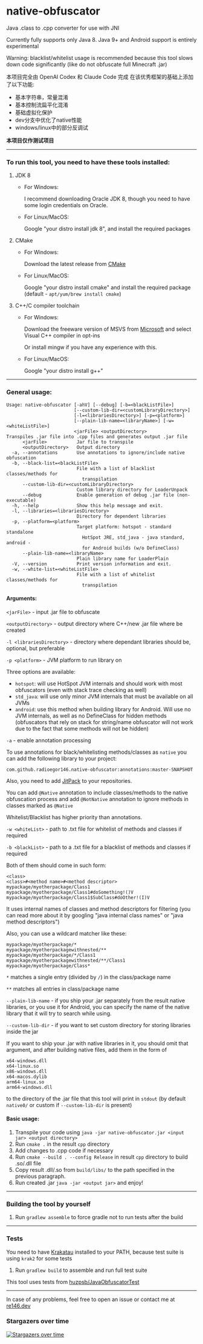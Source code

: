 # native-obfuscator
Java .class to .cpp converter for use with JNI

Currently fully supports only Java 8. Java 9+ and Android support is entirely experimental

Warning: blacklist/whitelist usage is recommended because this tool slows down code significantly (like do not obfuscate full Minecraft .jar)

本项目完全由 OpenAI Codex 和 Claude Code 完成
在该优秀框架的基础上添加了以下功能:
 - 基本字符串，常量混淆
 - 基本控制流扁平化混淆
 - 基础虚拟化保护
 - dev分支中优化了native性能
 - windows/linux中的部分反调试

**本项目仅作测试项目**

---

### To run this tool, you need to have these tools installed:
1. JDK 8

    - For Windows:
        
        I recommend downloading Oracle JDK 8, though you need to have some login credentials on Oracle.
    - For Linux/MacOS:
    
        Google "your distro install jdk 8", and install the required packages
2. CMake
   
    - For Windows:
     
        Download the latest release from [CMake](https://cmake.org/download/)
    
    - For Linux/MacOS:
    
        Google "your distro install cmake" and install the required package (default - `apt/yum/brew install cmake`)
3. C++/C compiler toolchain

    - For Windows:
    
        Download the freeware version of MSVS from [Microsoft](https://visualstudio.microsoft.com/ru/)
        and select Visual C++ compiler in opt-ins
      
        Or install mingw if you have any experience with this.
     
    - For Linux/MacOS:
        
        Google "your distro install g++"
      
---

### General usage:
```
Usage: native-obfuscator [-ahV] [--debug] [-b=<blackListFile>]
                         [--custom-lib-dir=<customLibraryDirectory>]
                         [-l=<librariesDirectory>] [-p=<platform>]
                         [--plain-lib-name=<libraryName>] [-w=<whiteListFile>]
                         <jarFile> <outputDirectory>
Transpiles .jar file into .cpp files and generates output .jar file
      <jarFile>           Jar file to transpile
      <outputDirectory>   Output directory
  -a, --annotations       Use annotations to ignore/include native obfuscation
  -b, --black-list=<blackListFile>
                          File with a list of blacklist classes/methods for
                            transpilation
      --custom-lib-dir=<customLibraryDirectory>
                          Custom library directory for LoaderUnpack
      --debug             Enable generation of debug .jar file (non-executable)
  -h, --help              Show this help message and exit.
  -l, --libraries=<librariesDirectory>
                          Directory for dependent libraries
  -p, --platform=<platform>
                          Target platform: hotspot - standard standalone
                            HotSpot JRE, std_java - java standard, android -
                            for Android builds (w/o DefineClass)
      --plain-lib-name=<libraryName>
                          Plain library name for LoaderPlain
  -V, --version           Print version information and exit.
  -w, --white-list=<whiteListFile>
                          File with a list of whitelist classes/methods for
                            transpilation
```

#### Arguments:
`<jarFile>` - input .jar file to obfuscate

`<outputDirectory>` - output directory where C++/new .jar file where be created

`-l <librariesDirectory>` - directory where dependant libraries should be, optional, but preferable

`-p <platform>` - JVM platform to run library on

Three options are available:
 - `hotspot`: will use HotSpot JVM internals and should work with most obfuscators (even with stack trace checking as well)
 - `std_java`: will use only minor JVM internals that must be available on all JVMs
 - `android`: use this method when building library for Android. Will use no JVM internals, as well as no DefineClass for hidden methods (obfuscators that rely on stack for string/name obfuscator will not work due to the fact that some methods will not be hidden)

`-a` - enable annotation processing

To use annotations for black/whitelisting methods/classes as `native` you can add the following library to your project:

`com.github.radioegor146.native-obfuscator:annotations:master-SNAPSHOT`

Also, you need to add [JitPack](https://jitpack.io) to your repositories.

You can add `@Native` annotation to include classes/methods to the native obfuscation process and add `@NotNative` annotation to ignore methods in classes marked as `@Native`

Whitelist/Blacklist has higher priority than annotations.

`-w <whiteList>` - path to .txt file for whitelist of methods and classes if required

`-b <blackList>` - path to a .txt file for a blacklist of methods and classes if required

Both of them should come in such form:
```
<class>
<class>#<method name>#<method descriptor>
mypackage/myotherpackage/Class1
mypackage/myotherpackage/Class1#doSomething!()V
mypackage/myotherpackage/Class1$SubClass#doOther!(I)V
```
It uses internal names of classes and method descriptors for filtering (you can read more about it by googling "java internal class names" or "java method descriptors")

Also, you can use a wildcard matcher like these:
```
mypackage/myotherpackage/*
mypackage/myotherpackagewithnested/**
mypackage/myotherpackage/*/Class1
mypackage/myotherpackagewithnested/**/Class1
mypackage/myotherpackage/Class*
```
`*` matches a single entry (divided by `/`) in the class/package name

`**` matches all entries in class/package name


`--plain-lib-name` - if you ship your .jar separately from the result native libraries, or you use it for Android, you can specify the name of the native library that it will try to search while using.

`--custom-lib-dir` - if you want to set custom directory for storing libraries inside the jar

If you want to ship your .jar with native libraries in it, you should omit that argument, and after building native files, add them in the form of
```
x64-windows.dll
x64-linux.so
x86-windows.dll
x64-macos.dylib
arm64-linux.so
arm64-windows.dll
```
to the directory of the .jar file that this tool will print in `stdout` (by default `native0/` or custom if `--custom-lib-dir` is present)

#### Basic usage:
1. Transpile your code using `java -jar native-obfuscator.jar <input jar> <output directory>`
2. Run `cmake .` in the result `cpp` directory
3. Add changes to .cpp code if necessary
4. Run `cmake --build . --config Release` in result `cpp` directory to build .so/.dll file
5. Copy result .dll/.so from `build/libs/` to the path specified in the previous paragraph.
6. Run created .jar `java -jar <output jar>` and enjoy!

---

### Building the tool by yourself
1. Run `gradlew assemble` to force gradle not to run tests after the build

---

### Tests
You need to have [Krakatau](https://github.com/Storyyeller/Krakatau) installed to your PATH, because test suite is using `krak2` for some tests

1. Run `gradlew build` to assemble and run full test suite

This tool uses tests from [huzpsb/JavaObfuscatorTest](https://github.com/huzpsb/JavaObfuscatorTest)

---

In case of any problems, feel free to open an issue or contact me at [re146.dev](https://re146.dev)

### Stargazers over time

[![Stargazers over time](https://starchart.cc/radioegor146/native-obfuscator.svg?variant=adaptive)](https://starchart.cc/radioegor146/native-obfuscator)
